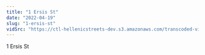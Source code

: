```yaml
---
title: "1 Ersis St"
date: "2022-04-19"
slug: "1-ersis-st"
vidSrc: "https://ctl-hellenicstreets-dev.s3.amazonaws.com/transcoded-videos/1%20Ersis%20St.%20-%2031%20Anexartisias%20St.mp4"
---
```


1 Ersis St
